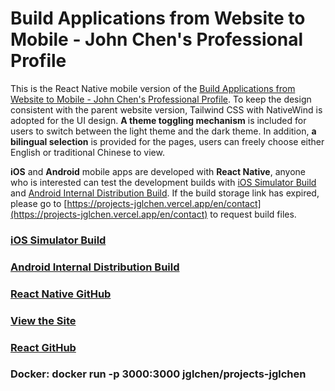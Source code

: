 # Build Applications from Website to Mobile - John Chen's Professional Profile

This is the React Native mobile version of the [Build Applications from Website to Mobile - John Chen's Professional Profile](https://projects-jglchen.vercel.app/). To keep the design consistent with the parent website version, Tailwind CSS with NativeWind is adopted for the UI design. **A theme toggling mechanism** is included for users to switch between the light theme and the dark theme. In addition, **a bilingual selection** is provided for the pages, users can freely choose either English or traditional Chinese to view.

**iOS** and **Android** mobile apps are developed with **React Native**, anyone who is interested can test the development builds with [iOS Simulator Build](https://expo.dev/accounts/jglchen/projects/projects-jglchen/builds/05e970e6-dfc6-434a-9a95-a9161b872a1c) and [Android Internal Distribution Build](https://expo.dev/accounts/jglchen/projects/projects-jglchen/builds/fe31f009-3fa3-4e57-8ecd-be1cfe2fa1e6). If the build storage link has expired, please go to [https://projects-jglchen.vercel.app/en/contact](https://projects-jglchen.vercel.app/en/contact) to request build files.


### [iOS Simulator Build](https://expo.dev/accounts/jglchen/projects/projects-jglchen/builds/05e970e6-dfc6-434a-9a95-a9161b872a1c)
### [Android Internal Distribution Build](https://expo.dev/accounts/jglchen/projects/projects-jglchen/builds/fe31f009-3fa3-4e57-8ecd-be1cfe2fa1e6)
### [React Native GitHub](https://github.com/jglchen/react-native-projects-jglchen)
### [View the Site](https://projects-jglchen.vercel.app/)
### [React GitHub](https://github.com/jglchen/projects-jglchen)
### Docker: docker run -p 3000:3000 jglchen/projects-jglchen
